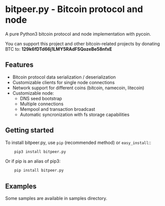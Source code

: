 # bitpeer.py - Bitcoin protocol and node

A pure Python3 bitcoin protocol and node implementation with pycoin.

You can support this project and other bitcoin-related projects by donating BTC to: **129k6fDTd66j1LMY5RAdFSQozeBe58nfxE**


## Features

- Bitcoin protocol data serialization / deserialization
- Customizable clients for single node connections
- Network support for different coins (bitcoin, namecoin, litecoin)
- Customizable node:
  - DNS seed bootstrap
  - Multiple connections
  - Mempool and transaction broadcast
  - Automatic syncronization with fs storage capabilities



## Getting started

To install bitpeer.py, use `pip` (recommended method) or `easy_install`::

```bash
	pip3 install bitpeer.py
```

Or if pip is an alias of pip3:

```bash
	pip install bitpeer.py
```	

## Examples

Some samples are available in samples directory.

